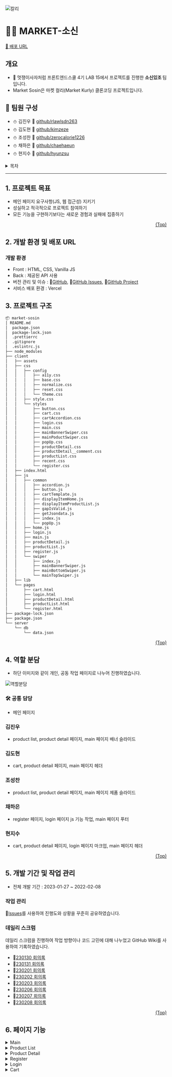 ![칼리](https://cdn.discordapp.com/attachments/619875492820025356/1113775287738576956/Rectangle_9.png)

# <span id="top">✋🏻 MARKET-소신</span>

[🔗 배포 URL](https://market-soshin.vercel.app/)

## 개요

- 🦁 멋쟁이사자처럼 프론트엔드스쿨 4기 LAB 15에서 프로젝트를 진행한 <b> 소신있조 </b> 팀입니다.
- Market Sosin은 마켓 컬리(Market Kurly) 클론코딩 프로젝트입니다.

## 🐣 팀원 구성

- ⛄️ 김진우 🔗 [github/rlawlsdn263](https://github.com/rlawlsdn263)
- ⛄️ 김도현 🔗 [github/kimzeze](https://github.com/kimzeze)
- ⛄️ 조성찬 🔗 [github/zerocalorie1226](https://github.com/zerocalorie1226)
- ⛄️ 채하은 🔗 [github/chaehaeun](https://github.com/chaehaeun)
- ⛄️ 현지수 🔗 [github/hyunzsu](https://github.com/hyunzsu)

<details>
<summary>목차</summary>

1. [프로젝트 목표](#goal)
2. [개발 환경 및 배포 URL](#dev)
3. [프로젝트 구조](#tree)
4. [역할 분담](#role)
5. [개발 기간 및 이슈 관리](#task)
6. [페이지 기능](#pages)

</details>

---

## <span id="goal">1. 프로젝트 목표</span>

- 메인 페이지 요구사항(JS, 웹 접근성) 지키기
- 성실하고 적극적으로 프로젝트 참여하기
- 모든 기능을 구현하기보다는 새로운 경험과 실패에 집중하기

<p align="right"><a href="#top">(Top)</a></p>

## <span id="dev">2. 개발 환경 및 배포 URL</span>

### 개발 환경

- Front : HTML, CSS, Vanilla JS
- Back : 제공된 API 사용
- 버전 관리 및 이슈 :
  🔗[GitHub](https://github.com/likelion-lab15/market-soshin),
  🔗[GitHub Issues](https://github.com/likelion-lab15/market-soshin/issues),
  🔗[GitHub Project](https://github.com/likelion-lab15/market-soshin/projects)
- 서비스 배포 환경 : Vercel


## <span id="tree">3. 프로젝트 구조</span>

```bash
📦 market-sosin
│ README.md
│  package.json
│  package-lock.json
│  .prettierrc
│  .gitignore
│  .eslintrc.js
├── node_modules
├── client
│   ├── assets
│   ├── css
│   │   ├── config
│   │   │   ├── a11y.css
│   │   │   ├── base.css
│   │   │   ├── normalize.css
│   │   │   ├── reset.css
│   │   │   └── theme.css
│   │   ├── style.css
│   │   └── styles
│   │       ├── button.css
│   │       ├── cart.css
│   │       ├── cartAccordion.css
│   │       ├── login.css
│   │       ├── main.css
│   │       ├── mainBannerSwiper.css
│   │       ├── mainPoductSwiper.css
│   │       ├── popUp.css
│   │       ├── productDetail.css
│   │       ├── productDetail__comment.css
│   │       ├── productList.css
│   │       ├── recent.css
│   │       └── register.css
│   ├── index.html
│   ├── js
│   │   ├── common
│   │   │   ├── accordion.js
│   │   │   ├── button.js
│   │   │   ├── cartTemplate.js
│   │   │   ├── displayItemHome.js
│   │   │   ├── displayItemProductList.js
│   │   │   ├── gapIsValid.js
│   │   │   ├── getJsondata.js
│   │   │   ├── index.js
│   │   │   └── popUp.js
│   │   ├── home.js
│   │   ├── login.js
│   │   ├── main.js
│   │   ├── productDetail.js
│   │   ├── productList.js
│   │   ├── register.js
│   │   └── swiper
│   │       ├── index.js
│   │       ├── mainBannerSwiper.js
│   │       ├── mainBottomSwiper.js
│   │       └── mainTopSwiper.js
│   ├── lib
│   └── pages
│       ├── cart.html
│       ├── login.html
│       ├── productDetail.html
│       ├── productList.html
│       └── register.html
├── package-lock.json
├── package.json
└── server
    └── db
        └── data.json
```

<p align="right"><a href="#top">(Top)</a></p>

## <span id="role">4. 역할 분담</span>

- 하단 이미지와 같이 개인, 공동 작업 페이지로 나누어 진행하였습니다.

![역할분담](https://cdn.discordapp.com/attachments/619875492820025356/1113760710321778728/image.png)

### 🛠 공통 담당

- 메인 페이지

### 김진우

- product list, product detail 페이지, main 페이지 배너 슬라이드

### 김도현

- cart, product detail 페이지, main 페이지 헤더

### 조성찬

- product list, product detail 페이지, main 페이지 제품 슬라이드

### 채하은

- register 페이지, login 페이지 js 기능 작업, main 페이지 푸터

### 현지수

- cart, product detail 페이지, login 페이지 마크업, main 페이지 헤더

<p align="right"><a href="#top">(Top)</a></p>

## <span id="task">5. 개발 기간 및 작업 관리</span>

- 전체 개발 기간 : 2023-01-27 ~ 2022-02-08

### 작업 관리

🔗[Issues](https://github.com/likelion-lab15/market-soshin/issues)를 사용하여 진행도와 상황을 꾸준히 공유하였습니다.

### 데일리 스크럼

데일리 스크럼을 진행하여 작업 방향이나 코드 고민에 대해 나누었고 GitHub Wiki를 사용하여 기록하였습니다.

- 🔗[230130 회의록](https://github.com/likelion-lab15/market-soshin/wiki/2023%EB%85%84-01%EC%9B%94-30%EC%9D%BC)
- 🔗[230131 회의록](https://github.com/likelion-lab15/market-soshin/wiki/2023%EB%85%84-01%EC%9B%94-31%EC%9D%BC)
- 🔗[230201 회의록](https://github.com/likelion-lab15/market-soshin/wiki/2023%EB%85%84-02%EC%9B%94-01%EC%9D%BC)
- 🔗[230202 회의록](https://github.com/likelion-lab15/market-soshin/wiki/2023%EB%85%84-02%EC%9B%94-02%EC%9D%BC)
- 🔗[230203 회의록](https://github.com/likelion-lab15/market-soshin/wiki/2023%EB%85%84-02%EC%9B%94-03%EC%9D%BC)
- 🔗[230206 회의록](https://github.com/likelion-lab15/market-soshin/wiki/2023%EB%85%84-02%EC%9B%94-06%EC%9D%BC)
- 🔗[230207 회의록](https://github.com/likelion-lab15/market-soshin/wiki/2023%EB%85%84-02%EC%9B%94-07%EC%9D%BC)
- 🔗[230208 회의록](https://github.com/likelion-lab15/market-soshin/wiki/2023%EB%85%84-02%EC%9B%94-08%EC%9D%BC)

<p align="right"><a href="#top">(Top)</a></p>

## <span id="pages">6. 페이지 기능</span>

<details>
<summary>Main</summary>

![메인](https://cdn.discordapp.com/attachments/619875492820025356/1113778489745748048/market-soshin.vercel.app_index.html.png)

![](https://cdn.discordapp.com/attachments/619875492820025356/1113783195318624256/swiper.gif)

1. swiper에 비동기 통신을 이용하여 동적으로 제품 정보 삽입

</details>

<details>
<summary>Product List</summary>

![프로](https://media.discordapp.net/attachments/619875492820025356/1113778489447940127/market-soshin.vercel.app_pages_productList.html.png?width=520&height=970)

1. 비동기 통신으로 동적으로 제품 삽입

</details>

<details>
<summary>Product Detail</summary>

![메인](https://cdn.discordapp.com/attachments/619875492820025356/1113780434216685588/localhost_5500_pages_productDetail.html.png)

![](https://media.discordapp.net/attachments/619875492820025356/1114087770093273099/detail.gif?width=1012&height=970)

1. 문의, 후기버튼 모달 구현
2. 상품문의 아코디언 기능

</details>

<details>
<summary>Register</summary>

![메인](https://media.discordapp.net/attachments/619875492820025356/1113780433906315354/localhost_5500_pages_register.html.png?width=624&height=970)

![](https://media.discordapp.net/attachments/619875492820025356/1114088374865760256/register.gif?width=2160&height=852)

1. 아이디, 이메일 중복 확인을 안 했을 시
   ![](https://cdn.discordapp.com/attachments/619875492820025356/1114096411072528466/image.png)
   ![](https://cdn.discordapp.com/attachments/619875492820025356/1114096525518327808/image.png)

2. 이미 사용 중인 아이디일 시
   ![](https://cdn.discordapp.com/attachments/619875492820025356/1114097658999615518/image.png)

3. 필수약관 동의를 하지 않았을 시
   ![](https://cdn.discordapp.com/attachments/619875492820025356/1114097198020448286/image.png)

4. 필수 입력 칸을 비워놓고 submit 요청을 했을 시
   ![](https://cdn.discordapp.com/attachments/619875492820025356/1114098107878215700/image.png)

</details>

<details>
<summary>Login</summary>

![메인](https://media.discordapp.net/attachments/619875492820025356/1113780433574969394/localhost_5500_pages_login.html.png?width=1092&height=970)

![](https://cdn.discordapp.com/attachments/619875492820025356/1114087842784747540/login.gif)

1. 로그인 성공시 유저 uid를 로컬스토리지에 저장

</details>

<details>
<summary>Cart</summary>

![](https://cdn.discordapp.com/attachments/619875492820025356/1114092842793582682/localhost_5500_pages_cart.html.png)

1. 장바구니 아코디언 기능
2. 제품 수량 변경 기능

</details>
